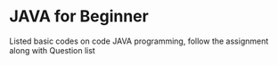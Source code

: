# JAVA for Beginner

Listed basic codes on code JAVA programming, follow the assignment along with Question list

